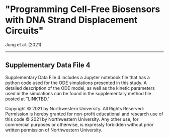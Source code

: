 # "Programming Cell-Free Biosensors with DNA Strand Displacement Circuits"
Jung et al. (2021)

---

## Supplementary Data File 4
Supplementary Data File 4 includes a Jupyter notebook file that has a python code used for the ODE simulations presented in this study. A detailed description of the ODE model, as well as the kinetic parameters used in the simulations can be found in the supplementary method file posted at "LINKTBD."

Copyright © 2021 by Northwestern University. All Rights Reserved: Permission is hereby granted for non-profit educational and research use of this code © 2021 by Northwestern University. Any other use, for commercial purposes or otherwise, is expressly forbidden without prior written permission of Northwestern University.